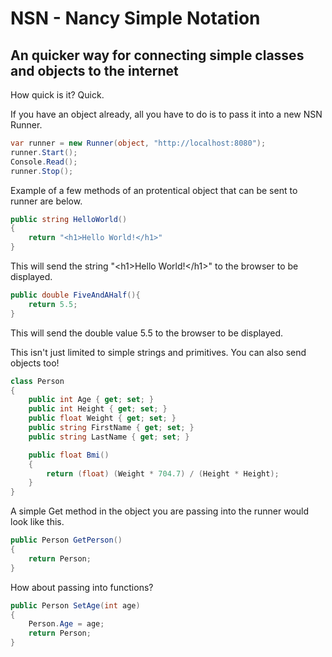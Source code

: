 # NSN - Nancy Simple Notation
## An quicker way for connecting simple classes and objects to the internet

How quick is it? Quick.

If you have an object already, all you have to do is to pass it into a new NSN Runner.

```C#
var runner = new Runner(object, "http://localhost:8080");
runner.Start();
Console.Read();
runner.Stop();
```

Example of a few methods of an protentical object that can be sent to runner are below.

```C#
public string HelloWorld()
{
    return "<h1>Hello World!</h1>"
}
```

This will send the string "\<h1\>Hello World!\</h1\>" to the browser to be displayed.
```C#
public double FiveAndAHalf(){
    return 5.5;
}
```
This will send the double value 5.5 to the browser to be displayed.

This isn't just limited to simple strings and primitives. You can also send objects too!

```C#
class Person
{
    public int Age { get; set; }
    public int Height { get; set; }
    public float Weight { get; set; }
    public string FirstName { get; set; }
    public string LastName { get; set; }

    public float Bmi()
    {
        return (float) (Weight * 704.7) / (Height * Height);
    }
}
```

A simple Get method in the object you are passing into the runner would look like this.
```C#
public Person GetPerson()
{
    return Person;
}
```
How about passing into functions?
```C#
public Person SetAge(int age)
{
    Person.Age = age;
    return Person;
}
```
